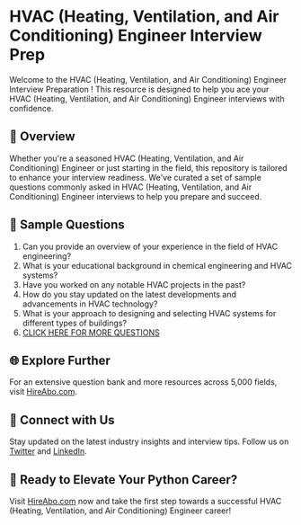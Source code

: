 # HVAC (Heating, Ventilation, and Air Conditioning) Engineer Interview Prep

Welcome to the HVAC (Heating, Ventilation, and Air Conditioning) Engineer Interview Preparation ! This resource is designed to help you ace your HVAC (Heating, Ventilation, and Air Conditioning) Engineer interviews with confidence.

## 🚀 Overview

Whether you're a seasoned HVAC (Heating, Ventilation, and Air Conditioning) Engineer or just starting in the field, this repository is tailored to enhance your interview readiness. We've curated a set of sample questions commonly asked in HVAC (Heating, Ventilation, and Air Conditioning) Engineer interviews to help you prepare and succeed.

## 📝 Sample Questions

1. Can you provide an overview of your experience in the field of HVAC engineering?
2. What is your educational background in chemical engineering and HVAC systems?
3. Have you worked on any notable HVAC projects in the past?
4. How do you stay updated on the latest developments and advancements in HVAC technology?
5. What is your approach to designing and selecting HVAC systems for different types of buildings?
6. [CLICK HERE FOR MORE QUESTIONS](https://hireabo.com/job/3_4_47/HVAC%20Heating%20Ventilation%20and%20Air%20Conditioning%20Engineer)

## 🌐 Explore Further

For an extensive question bank and more resources across 5,000 fields, visit [HireAbo.com](https://www.hireabo.com).

## 📱 Connect with Us

Stay updated on the latest industry insights and interview tips. Follow us on [Twitter](https://twitter.com/hireabo) and [LinkedIn](https://www.linkedin.com/in/hire-abo-3609972a8/).

## 🚀 Ready to Elevate Your Python Career?

Visit [HireAbo.com](https://www.hireabo.com) now and take the first step towards a successful HVAC (Heating, Ventilation, and Air Conditioning) Engineer career!